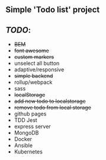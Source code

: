 ## Simple 'Todo list' project

## _TODO_:
- ~~BEM~~
- ~~font awesome~~
- ~~custom markers~~
- unselect all button
- adaptive/responsive
- ~~simple backend~~
- rollup/webpack
- sass
- ~~localStorage~~
- ~~add new todo to localstorage~~
- ~~remove todo from local storage~~
- github pages
- TDD Jest
- express server
- MongoDB
- Docker
- Ansible
- Kubernetes



